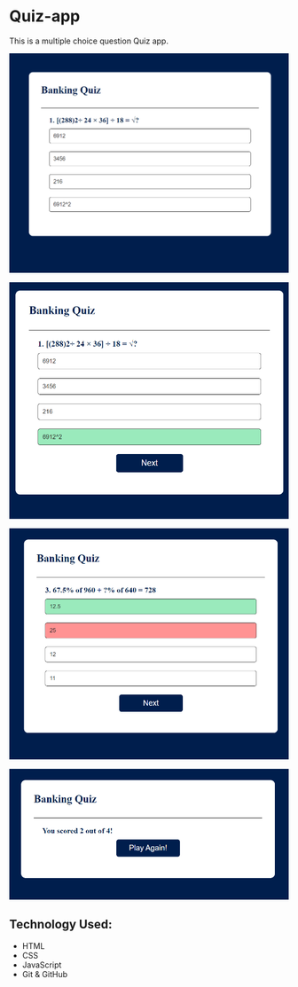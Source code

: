 # Quiz-app
This is a multiple choice question Quiz app.


![Alt text](1.png)

![Alt text](2.png)

![Alt text](3.png)

![Alt text](4.png)




## Technology Used:
* HTML
* CSS
* JavaScript
* Git & GitHub